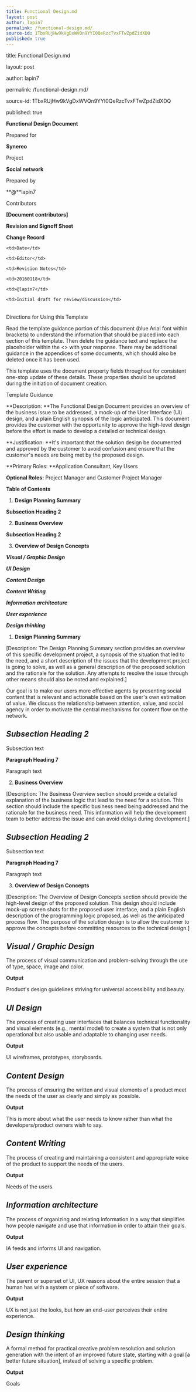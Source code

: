 ```yaml
---
title: Functional Design.md
layout: post
author: lapin7
permalink: /functional-design.md/
source-id: 1TbxRUjHw9kVgDxWVQn9YYI0QeRzcTvxFTwZpdZidXDQ
published: true
---
```

title: Functional Design.md

layout: post

author: lapin7

permalink: /functional-design.md/

source-id: 1TbxRUjHw9kVgDxWVQn9YYI0QeRzcTvxFTwZpdZidXDQ

published: true

**Functional Design Document**

Prepared for

**Synereo**

Project

**Social network**

Prepared by

**@**lapin7

Contributors

**[Document contributors]**

**Revision and Signoff Sheet**

**Change Record**

<table>

  <tr>

    <td>Date</td>

    <td>Editor</td>

    <td>Revision Notes</td>

  </tr>

  <tr>

    <td>20160118</td>

    <td>@lapin7</td>

    <td>Initial draft for review/discussion</td>

  </tr>

</table>

Directions for Using this Template

Read the template guidance portion of this document (blue Arial font within brackets) to understand the information that should be placed into each section of this template. Then delete the guidance text and replace the placeholder within the <<Begin Test Here>> with your response. There may be additional guidance in the appendices of some documents, which should also be deleted once it has been used.

This template uses the document property fields throughout for consistent one-stop update of these details. These properties should be updated during the initiation of document creation. 

Template Guidance

**Description: **The Functional Design Document provides an overview of the business issue to be addressed, a mock-up of the User Interface (UI) design, and a plain English synopsis of the logic anticipated.  This document provides the customer with the opportunity to approve the high-level design before the effort is made to develop a detailed or technical design. 

**Justification: **It's important that the solution design be documented and approved by the customer to avoid confusion and ensure that the customer's needs are being met by the proposed design. 

**Primary Roles: **Application Consultant, Key Users

**Optional Roles:** Project Manager and Customer Project Manager 

**Table of Contents**

1. **Design Planning Summary**<br>

**Subsection Heading 2**<br>

2. **Business Overview**<br>

**Subsection Heading 2**<br>

3. **Overview of Design Concepts**<br>

**_Visual / Graphic Design_**<br>

**_UI Design_**<br>

**_Content Design_**<br>

**_Content Writing_**<br>

**_Information architecture_**<br>

**_User experience_**<br>

**_Design thinking_**<br>

1. **Design Planning Summary**

[Description: The Design Planning Summary section provides an overview of this specific development project, a synopsis of the situation that led to the need, and a short description of the issues that the development project is going to solve, as well as a general description of the proposed solution and the rationale for the solution.  Any attempts to resolve the issue through other means should also be noted and explained.]

Our goal is to make our users more effective agents by presenting social content that is relevant and actionable based on the user's own estimation of value. We discuss the relationship between attention, value, and social agency in order to motivate the central mechanisms for content flow on the network. 

## **_Subsection Heading 2_**

Subsection text 

**Paragraph Heading 7**

Paragraph text

2. **Business Overview**

[Description: The Business Overview section should provide a detailed explanation of the business logic that lead to the need for a solution.  This section should include the specific business need being addressed and the rationale for the business need.  This information will help the development team to better address the issue and can avoid delays during development.]

## **_Subsection Heading 2_**

Subsection text 

**Paragraph Heading 7**

Paragraph text

3. **Overview of Design Concepts**

[Description: The Overview of Design Concepts section should provide the high-level design of the proposed solution.  This design should include mock-up screen shots for the proposed user interface, and a plain English description of the programming logic proposed, as well as the anticipated process flow.  The purpose of the solution design is to allow the customer to approve the concepts before committing resources to the technical design.]

## **_Visual / Graphic Design_**

The process of visual communication and problem-solving through the use of type, space, image and color. 

**Output**

Product's design guidelines striving for universal accessibility and beauty.

## **_UI Design_**

The process of creating user interfaces that balances technical functionality and visual elements (e.g., mental model) to create a system that is not only operational but also usable and adaptable to changing user needs.

**Output**

UI wireframes, prototypes, storyboards.

## **_Content Design_**

The process of ensuring the written and visual elements of a product meet the needs of the user as clearly and simply as possible. 

**Output**

This is more about what the user needs to know rather than what the developers/product owners wish to say. 

## **_Content Writing_**

The process of creating and maintaining a consistent and appropriate voice of the product to support the needs of the users.

**Output**

Needs of the users.

## **_Information architecture_**

The process of organizing and relating information in a way that simplifies how people navigate and use that information in order to attain their goals. 

**Output**

IA feeds and informs UI and navigation.

## **_User experience_**

The parent or superset of UI, UX reasons about the entire session that a human has with a system or piece of software.

**Output**

UX is not just the looks, but how an end-user perceives their entire experience.

## **_Design thinking_**

A formal method for practical creative problem resolution and solution generation with the intent of an improved future state, starting with a goal [a better future situation], instead of solving a specific problem. 

**Output**

Goals

